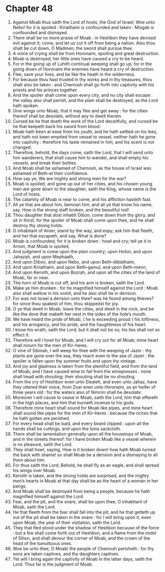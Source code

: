 # Chapter 48

1. Against Moab thus saith the Lord of hosts, the God of Israel; Woe unto Nebo! for it is spoiled : Kiriathaim is confounded and taken : Misgab is confounded and dismayed.
2. There shall be no more praise of Moab : in Heshbon they have devised evil against it; come, and let us cut it off from being a nation. Also thou shalt be cut down, O Madmen; the sword shall pursue thee.
3. A voice of crying shall be from Horonaim, spoiling and great destruction.
4. Moab is destroyed; her little ones have caused a cry to be heard.
5. For in the going up of Luhith continual weeping shall go up; for in the going down of Horonaim the enemies have heard a cry of destruction.
6. Flee, save your lives, and be like the heath in the wilderness.
7. For because thou hast trusted in thy works and in thy treasures, thou shalt also be taken : and Chemosh shall go forth into captivity with his priests and his princes together.
8. And the spoiler shall come upon every city, and no city shall escape : the valley also shall perish, and the plain shall be destroyed, as the Lord hath spoken.
9. Give wings unto Moab, that it may flee and get away : for the cities thereof shall be desolate, without any to dwell therein.
10. Cursed be he that doeth the work of the Lord deceitfully, and cursed be he that keepeth back his sword from blood.
11. Moab hath been at ease from his youth, and he hath settled on his lees, and hath not been emptied from vessel to vessel, neither hath he gone into captivity : therefore his taste remained in him, and his scent is not changed.
12. Therefore, behold, the days come, saith the Lord, that I will send unto him wanderers, that shall cause him to wander, and shall empty his vessels, and break their bottles.
13. And Moab shall be ashamed of Chemosh, as the house of Israel was ashamed of Beth–el their confidence.
14. How say ye, We are mighty and strong men for the war?
15. Moab is spoiled, and gone up out of her cities, and his chosen young men are gone down to the slaughter, saith the King, whose name is the Lord of hosts.
16. The calamity of Moab is near to come, and his affliction hasteth fast.
17. All ye that are about him, bemoan him; and all ye that know his name, say, How is the strong staff broken, and the beautiful rod!
18. Thou daughter that dost inhabit Dibon, come down from thy glory, and sit in thirst; for the spoiler of Moab shall come upon thee, and he shall destroy thy strong holds.
19. O inhabitant of Aroer, stand by the way, and espy; ask him that fleeth, and her that escapeth, and say, What is done?
20. Moab is confounded; for it is broken down : howl and cry; tell ye it in Arnon, that Moab is spoiled,
21. And judgment is come upon the plain country; upon Holon, and upon Jahazah, and upon Mephaath,
22. And upon Dibon, and upon Nebo, and upon Beth–diblathaim,
23. And upon Kiriathaim, and upon Beth–gamul, and upon Beth–meon,
24. And upon Kerioth, and upon Bozrah, and upon all the cities of the land of Moab, far or near.
25. The horn of Moab is cut off, and his arm is broken, saith the Lord.
26. Make ye him drunken : for he magnified himself against the Lord : Moab also shall wallow in his vomit, and he also shall be in derision.
27. For was not Israel a derision unto thee? was he found among thieves? for since thou spakest of him, thou skippedst for joy.
28. O ye that dwell in Moab, leave the cities, and dwell in the rock, and be like the dove that maketh her nest in the sides of the hole’s mouth.
29. We have heard the pride of Moab, ( he is exceeding proud ) his loftiness, and his arrogancy, and his pride, and the haughtiness of his heart.
30. I know his wrath, saith the Lord; but it shall not be so; his lies shall not so effect it.
31. Therefore will I howl for Moab, and I will cry out for all Moab; mine heart shall mourn for the men of Kir–heres.
32. O vine of Sibmah, I will weep for thee with the weeping of Jazer : thy plants are gone over the sea, they reach even to the sea of Jazer : the spoiler is fallen upon thy summer fruits and upon thy vintage.
33. And joy and gladness is taken from the plentiful field, and from the land of Moab; and I have caused wine to fail from the winepresses : none shall tread with shouting; their shouting shall be no shouting.
34. From the cry of Heshbon even unto Elealeh, and even unto Jahaz, have they uttered their voice, from Zoar even unto Horonaim, as an heifer of three years old : for the waters also of Nimrim shall be desolate.
35. Moreover I will cause to cease in Moab, saith the Lord, him that offereth in the high places, and him that burneth incense to his gods.
36. Therefore mine heart shall sound for Moab like pipes, and mine heart shall sound like pipes for the men of Kir–heres : because the riches that he hath gotten are perished.
37. For every head shall be bald, and every beard clipped : upon all the hands shall be cuttings, and upon the loins sackcloth.
38. There shall be lamentation generally upon all the housetops of Moab, and in the streets thereof: for I have broken Moab like a vessel wherein is no pleasure, saith the Lord.
39. They shall howl, saying, How is it broken down! how hath Moab turned the back with shame! so shall Moab be a derision and a dismaying to all them about him.
40. For thus saith the Lord; Behold, he shall fly as an eagle, and shall spread his wings over Moab.
41. Kerioth is taken, and the strong holds are surprised, and the mighty men’s hearts in Moab at that day shall be as the heart of a woman in her pangs.
42. And Moab shall be destroyed from being a people, because he hath magnified himself against the Lord.
43. Fear, and the pit, and the snare, shall be upon thee, O inhabitant of Moab, saith the Lord.
44. He that fleeth from the fear shall fall into the pit; and he that getteth up out of the pit shall be taken in the snare : for I will bring upon it, even upon Moab, the year of their visitation, saith the Lord.
45. They that fled stood under the shadow of Heshbon because of the force : but a fire shall come forth out of Heshbon, and a flame from the midst of Sihon, and shall devour the corner of Moab, and the crown of the head of the tumultuous ones.
46. Woe be unto thee, O Moab! the people of Chemosh perisheth : for thy sons are taken captives, and thy daughters captives.
47. Yet will I bring again the captivity of Moab in the latter days, saith the Lord. Thus far is the judgment of Moab.

